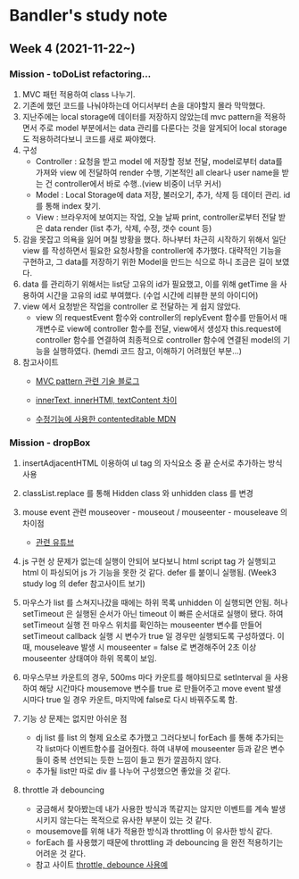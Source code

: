 # Bandler's study note 
## Week 4 (2021-11-22\~)


### Mission - toDoList refactoring...
1. MVC 패턴 적용하여 class 나누기.
2. 기존에 했던 코드를 나눠야하는데 어디서부터 손을 대야할지 몰라 막막했다.
3. 지난주에는 local storage에 데이터를 저장하지 않았는데 mvc pattern을 적용하면서 주로 model 부분에서는 data 관리를 다룬다는 것을 알게되어 local storage도 적용하려다보니 코드를 새로 짜야했다.
4. 구성
    - Controller : 요청을 받고 model 에 저장할 정보 전달, model로부터 data를 가져와 view 에 전달하여 render 수행, 기본적인 all clear나 user name을 받는 건 controller에서 바로 수행..(view 비중이 너무 커서)
    - Model : Local Storage에 data 저장, 불러오기, 추가, 삭제 등 데이터 관리. id를 통해 index 찾기.
    - View : 브라우저에 보여지는 작업, 오늘 날짜 print, controller로부터 전달 받은 data render (list 추가, 삭제, 수정, 갯수 count 등)
5. 감을 못잡고 의욕을 잃어 며칠 방황을 했다. 하나부터 차근히 시작하기 위해서 일단 view 를 작성하면서 필요한 요청사항을 controller에 추가했다. 대략적인 기능을 구현하고, 그 data를 저장하기 위한 Model을 만드는 식으로 하니 조금은 길이 보였다.
6. data 를 관리하기 위해서는 list당 고유의 id가 필요했고, 이를 위해 getTime 을 사용하여 시간을 고유의 id로 부여했다. (수업 시간에 리뷰한 분의 아이디어)
7. view 에서 요청받은 작업을 controller 로 전달하는 게 쉽지 않았다. 
    - view 의 requestEvent 함수와 controller의 replyEvent 함수를 만들어서 매개변수로 view에 controller 함수를 전달, view에서 생성자 this.request에 controller 함수를 연결하여 최종적으로 controller 함수에 연결된 model의 기능을 실행하였다. (hemdi 코드 참고, 이해하기 어려웠던 부분...)
6. 참고사이트
    - [MVC pattern 관련 기술 블로그](https://velog.io/@imacoolgirlyo/Todo-List-2.-MVC-%EB%94%94%EC%9E%90%EC%9D%B8-%ED%8C%A8%ED%84%B4)
    
    - [innerText, innerHTMl, textContent 차이](https://developer.mozilla.org/ko/docs/Web/API/Node/textContent)
    
    - [수정기능에 사용한 contenteditable MDN](https://developer.mozilla.org/en-US/docs/Web/Guide/HTML/Editable_content)

### Mission - dropBox
1. insertAdjacentHTML 이용하여 ul tag 의 자식요소 중 끝 순서로 추가하는 방식 사용
2. classList.replace 를 통해 Hidden class 와 unhidden class 를 변경
3. mouse event 관련 mouseover - mouseout / mouseenter - mouseleave 의 차이점
    - [관련 유튜브](https://www.youtube.com/watch?v=pzT4hAY82q4)

4. js 구현 상 문제가 없는데 실행이 안되어 보다보니 html script tag 가 실행되고 html 이 파싱되어 js 가 기능을 못한 것 같다. defer 를 붙이니 실행됨.
   (Week3 study log 의 defer 참고사이트 보기)
5. 마우스가 list 를 스쳐지나갔을 때에는 하위 목록 unhidden 이 실행되면 안됨. 허나 setTimeout 은 실행된 순서가 아닌 timeout 이 빠른 순서대로 실행이 됐다. 하여 setTimeout 실행 전 마우스 위치를 확인하는 mouseenter 변수를 만들어 setTimeout callback 실행 시 변수가 true 일 경우만 실행되도록 구성하였다.
    이 때, mouseleave 발생 시 mouseenter = false 로 변경해주어 2초 이상 mouseenter 상태여야 하위 목록이 보임.
6. 마우스무브 카운트의 경우, 500ms 마다 카운트를 해야되므로 setInterval 을 사용하여 해당 시간마다 mousemove 변수를 true 로 만들어주고 move event 발생 시마다 true 일 경우 카운트, 마지막에 false로 다시 바꿔주도록 함. 
7. 기능 상 문제는 없지만 아쉬운 점
    - dj list 를 list 의 형제 요소로 추가했고 그러다보니 forEach 를 통해 추가되는 각 list마다 이벤트함수를 걸어줬다. 하여 내부에 mouseenter 등과 같은 변수들이 중복 선언되는 듯한 느낌이 들고 뭔가 깔끔하지 않다.
    - 추가될 list만 따로 div 를 나누어 구성했으면 좋았을 것 같다. 
8. throttle 과 debouncing 
    - 궁금해서 찾아봤는데 내가 사용한 방식과 똑같지는 않지만 이벤트를 계속 발생시키지 않는다는 목적으로 유사한 부분이 있는 것 같다. 
    - mousemove를 위해 내가 적용한 방식과 throttling 이 유사한 방식 같다.
    - forEach 를 사용했기 때문에 throttling 과 debouncing 을 완전 적용하기는 어려운 것 같다. 
    - 참고 사이트
        [throttle, debounce 사용예](https://pewww.tistory.com/9)